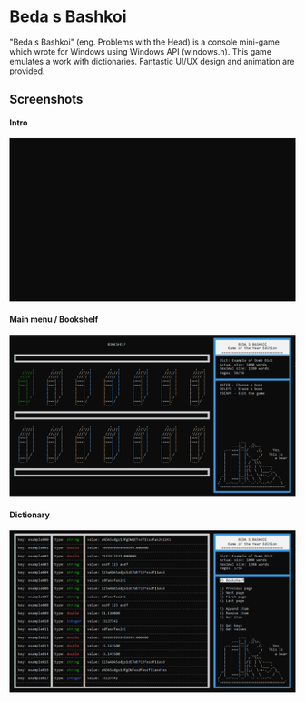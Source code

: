 # Beda s Bashkoi
"Beda s Bashkoi" (eng. Problems with the Head) is a console mini-game which wrote for Windows using Windows API (windows.h).
This game emulates a work with dictionaries. Fantastic UI/UX design and animation are provided.
## Screenshots
#### Intro
![](img/intro.gif)

#### Main menu / Bookshelf
<img src="img/bookshelf.png">

#### Dictionary
<img src="img/dict.png">
